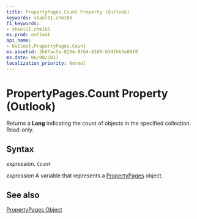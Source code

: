 ```yaml
---
title: PropertyPages.Count Property (Outlook)
keywords: vbaol11.chm165
f1_keywords:
- vbaol11.chm165
ms.prod: outlook
api_name:
- Outlook.PropertyPages.Count
ms.assetid: 2b6fac5a-8264-8f64-8180-034fb63e89f8
ms.date: 06/08/2017
localization_priority: Normal
---
```



# PropertyPages.Count Property (Outlook)

Returns a  **Long** indicating the count of objects in the specified collection. Read-only.


## Syntax

_expression_. `Count`

_expression_ A variable that represents a [PropertyPages](./Outlook.PropertyPages.md) object.


## See also


[PropertyPages Object](Outlook.PropertyPages.md)

